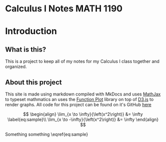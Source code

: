 <script src="js/index.js">
</script>

# Calculus I Notes <span class="subtitle">MATH 1190</span>

# Introduction

## What is this?

This is a project to keep all of my notes for my Calculus I class together and organized.

## About this project

This site is made using markdown compiled with MkDocs and uses [MathJax](https://www.mathjax.org/) to typeset mathmatics an uses the [Function Plot](https://mauriciopoppe.github.io/function-plot/) library on top of [D3.js](https://d3js.org/) to render graphs. All code for this project can be found on it's GitHub [here](https://github.com/Cobbleopolis/Calculus-Notes)

$$
\begin{align}
    \lim_{x \to \infty}{\left(x^2\right)} &= \infty \label{eq:sample}\\
    \lim_{x \to -\infty}{\left(x^2\right)} &= \infty
\end{align}
$$

Something something \eqref{eq:sample}

<div id="graphTest"></div>
